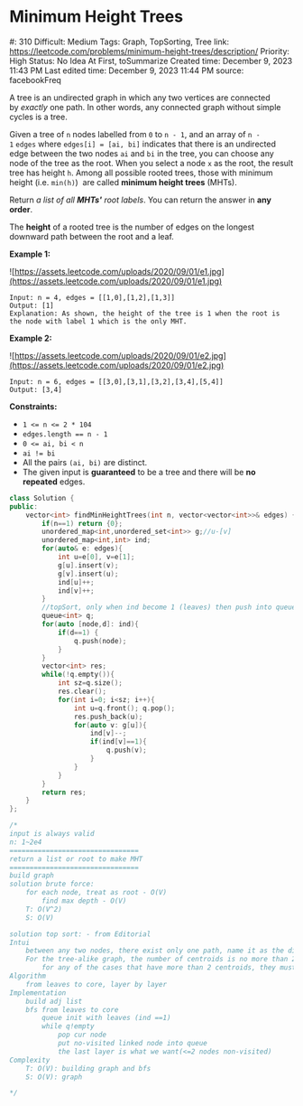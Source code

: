 # Minimum Height Trees

#: 310
Difficult: Medium
Tags: Graph, TopSorting, Tree
link: https://leetcode.com/problems/minimum-height-trees/description/
Priority: High
Status: No Idea At First, toSummarize
Created time: December 9, 2023 11:43 PM
Last edited time: December 9, 2023 11:44 PM
source: facebookFreq

A tree is an undirected graph in which any two vertices are connected by *exactly* one path. In other words, any connected graph without simple cycles is a tree.

Given a tree of `n` nodes labelled from `0` to `n - 1`, and an array of `n - 1` `edges` where `edges[i] = [ai, bi]` indicates that there is an undirected edge between the two nodes `ai` and `bi` in the tree, you can choose any node of the tree as the root. When you select a node `x` as the root, the result tree has height `h`. Among all possible rooted trees, those with minimum height (i.e. `min(h)`)  are called **minimum height trees** (MHTs).

Return *a list of all **MHTs'** root labels*. You can return the answer in **any order**.

The **height** of a rooted tree is the number of edges on the longest downward path between the root and a leaf.

**Example 1:**

![https://assets.leetcode.com/uploads/2020/09/01/e1.jpg](https://assets.leetcode.com/uploads/2020/09/01/e1.jpg)

```
Input: n = 4, edges = [[1,0],[1,2],[1,3]]
Output: [1]
Explanation: As shown, the height of the tree is 1 when the root is the node with label 1 which is the only MHT.

```

**Example 2:**

![https://assets.leetcode.com/uploads/2020/09/01/e2.jpg](https://assets.leetcode.com/uploads/2020/09/01/e2.jpg)

```
Input: n = 6, edges = [[3,0],[3,1],[3,2],[3,4],[5,4]]
Output: [3,4]

```

**Constraints:**

- `1 <= n <= 2 * 104`
- `edges.length == n - 1`
- `0 <= ai, bi < n`
- `ai != bi`
- All the pairs `(ai, bi)` are distinct.
- The given input is **guaranteed** to be a tree and there will be **no repeated** edges.

```cpp
class Solution {
public:
    vector<int> findMinHeightTrees(int n, vector<vector<int>>& edges) {
        if(n==1) return {0};
        unordered_map<int,unordered_set<int>> g;//u-[v]
        unordered_map<int,int> ind;
        for(auto& e: edges){
            int u=e[0], v=e[1];
            g[u].insert(v);
            g[v].insert(u);
            ind[u]++;
            ind[v]++;
        }
        //topSort, only when ind become 1 (leaves) then push into queue
        queue<int> q;
        for(auto [node,d]: ind){
            if(d==1) {
                q.push(node);
            }
        }
        vector<int> res;
        while(!q.empty()){
            int sz=q.size();
            res.clear();
            for(int i=0; i<sz; i++){
                int u=q.front(); q.pop();
                res.push_back(u);
                for(auto v: g[u]){
                    ind[v]--;
                    if(ind[v]==1){
                        q.push(v);
                    }
                }
            }
        }
        return res;
    }
};

/*
input is always valid
n: 1~2e4
================================
return a list or root to make MHT
================================
build graph
solution brute force:
    for each node, treat as root - O(V)
        find max depth - O(V)
    T: O(V^2)
    S: O(V)

solution top sort: - from Editorial
Intui
    between any two nodes, there exist only one path, name it as the distance
    For the tree-alike graph, the number of centroids is no more than 2.
        for any of the cases that have more than 2 centroids, they must form a cycle among the centroids, which is contradicted to our condition.
Algorithm
    from leaves to core, layer by layer
Implementation
    build adj list
    bfs from leaves to core
        queue init with leaves (ind ==1)
        while q!empty
            pop cur node
            put no-visited linked node into queue
            the last layer is what we want(<=2 nodes non-visited)
Complexity
    T: O(V): building graph and bfs
    S: O(V): graph

*/
```